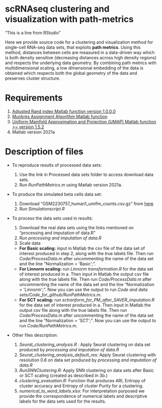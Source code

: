 # scRNAseq clustering and visualization with path-metrics

“This is a line from RStudio”

Here we provide source code for a clustering and visualization method for single-cell RNA-seq data sets, that exploits **path metrics**. Using this method, distances between cells are measured in a data-driven way which is both density
sensitive (decreasing distances across high density regions) and respects the underlying data geometry.
By combining path metrics with multidimensional scaling, a low dimensional embedding of the data is
obtained which respects both the global geometry of the data and preserves cluster structure.

# Requirements 

1. [Adjusted Rand index Matlab function version 1.0.0.0](https://www.mathworks.com/matlabcentral/fileexchange/49908-adjusted-rand-index)
2. [Munkres Assignment Algorithm Matlab function](https://www.mathworks.com/matlabcentral/fileexchange/20328-munkres-assignment-algorithm)
3. [Uniform Manifold Approximation and Projection (UMAP) Matlab function >= version 1.5.2](https://www.mathworks.com/matlabcentral/fileexchange/71902-uniform-manifold-approximation-and-projection-umap)
4. Matlab version 2021a

# Description of files
* To reproduce results of processed data sets:
  1.	Use the link in Processed data sets folder to access download data sets.
  2.	Run *RunPathMetrics.m* using Matlab version 2021a.


* To produce the simulated beta cells data set:
  1.	Download "GSM2230757_human1_umifm_counts.csv.gz" from [here](https://www.ncbi.nlm.nih.gov/geo/query/acc.cgi?acc=GSM2230757)
  2.	Run *Simulationscript.R*
  
  
* To process the data sets used in results:
  1.	Download the real data sets using the links mentioned on “processing and imputation of data.R”
  2.	Run *processing and imputation of data.R*
  3.  Scale data
   *  **For Basic scaling:** input in Matlab the csv file of the data set of interest produced in step 2, along with the true labels file. Then run *Code/ProcessData.m* after uncommenting the name of the data set and the line “Normalization = 'Basic';”.
   *  **For Linnorm scaling:** run *Linnorm transformation.R* for the data set of interest produced in a. Then input in Matlab the output csv file along with the true labels file. Then run *Code/ProcessData.m* after uncommenting the name of the data set and the line “Normalization = 'Linnorm';”. Now you can use the output to run *Code and data sets/Code_for_github/RunPathMetrics.m*.
   *  **For SCT scaling:** run *sctranform_for_PM_after_SAVER_imputation.R* for the data set of interest produced in a. Then input in Matlab the output csv file along with the true labels file. Then run *Code/ProcessData.m* after uncommenting the name of the data set and the line “Normalization = 'SCT';”. Now you can use the output to run *Code/RunPathMetrics.m*.


* Other files description:
  1.	*Seurat_clustering_analysis.R :* Apply Seurat clustering on data set produced by *processing and imputation of data.R*
  2.	*Seurat_clustering_analysis_default_res:* Apply Seurat clustering with resolution 0.8 on data set produced by *processing and imputation of data.R*
  3.	*RunSNNClustering.R:* Apply SNN clustering on data sets after Basic or SCT scaling (created as described in 3b.)
  4.	*clustering_evaluation.R:* Function that produces ARI, Entropy of cluster accuracy and Entropy of cluster Purity for a clustering.
  5.	*numerical_to_word_labels.xlsx:* For interpretation purposed we provide the correspondence of numerical labels and descriptive labels for the data sets used for the results.


